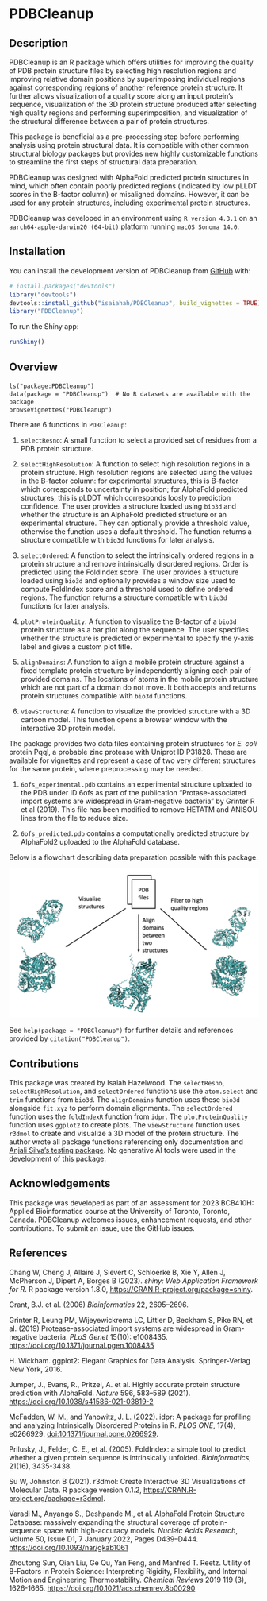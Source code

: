 
# PDBCleanup

## Description

PDBCleanup is an R package which offers utilities for improving the
quality of PDB protein structure files by selecting high resolution
regions and improving relative domain positions by superimposing
individual regions against corresponding regions of another reference
protein structure. It further allows visualization of a quality score
along an input protein’s sequence, visualization of the 3D protein
structure produced after selecting high quality regions and performing
superimposition, and visualization of the structural difference between
a pair of protein structures.

This package is beneficial as a pre-processing step before performing
analysis using protein structural data. It is compatible with other
common structural biology packages but provides new highly customizable
functions to streamline the first steps of structural data preparation.

PDBCleanup was designed with AlphaFold predicted protein structures in
mind, which often contain poorly predicted regions (indicated by low
pLLDT scores in the B-factor column) or misaligned domains. However, it
can be used for any protein structures, including experimental protein
structures.

PDBCleanup was developed in an environment using `R version 4.3.1` on an
`aarch64-apple-darwin20 (64-bit)` platform running `macOS Sonoma 14.0`.

## Installation

You can install the development version of PDBCleanup from
[GitHub](https://github.com/) with:

``` r
# install.packages("devtools")
library("devtools")
devtools::install_github("isaiahah/PDBCleanup", build_vignettes = TRUE)
library("PDBCleanup")
```

To run the Shiny app:

``` r
runShiny()
```

## Overview

    ls("package:PDBCleanup")
    data(package = "PDBCleanup")  # No R datasets are available with the package
    browseVignettes("PDBCleanup")

There are 6 functions in `PDBCleanup`:

1.  `selectResno`: A small function to select a provided set of residues
    from a PDB protein structure.

2.  `selectHighResolution`: A function to select high resolution regions
    in a protein structure. High resolution regions are selected using
    the values in the B-factor column: for experimental structures, this
    is B-factor which corresponds to uncertainty in position; for
    AlphaFold predicted structures, this is pLDDT which corresponds
    loosly to prediction confidence. The user provides a structure
    loaded using `bio3d` and whether the structure is an AlphaFold
    predicted structure or an experimental structure. They can
    optionally provide a threshold value, otherwise the function uses a
    default threshold. The function returns a structure compatible with
    `bio3d` functions for later analysis.

3.  `selectOrdered`: A function to select the intrinsically ordered
    regions in a protein structure and remove intrinsically disordered
    regions. Order is predicted using the FoldIndex score. The user
    provides a structure loaded using `bio3d` and optionally provides a
    window size used to compute FoldIndex score and a threshold used to
    define ordered regions. The function returns a structure compatible
    with `bio3d` functions for later analysis.

4.  `plotProteinQuality`: A function to visualize the B-factor of a
    `bio3d` protein structure as a bar plot along the sequence. The user
    specifies whether the structure is predicted or experimental to
    specify the y-axis label and gives a custom plot title.

5.  `alignDomains`: A function to align a mobile protein structure
    against a fixed template protein structure by independently aligning
    each pair of provided domains. The locations of atoms in the mobile
    protein structure which are not part of a domain do not move. It
    both accepts and returns protein structures compatible with `bio3d`
    functions.

6.  `viewStructure`: A function to visualize the provided structure with
    a 3D cartoon model. This function opens a browser window with the
    interactive 3D protein model.

The package provides two data files containing protein structures for
*E. coli* protein Pqql, a probable zinc protease with Uniprot ID P31828.
These are available for vignettes and represent a case of two very
different structures for the same protein, where preprocessing may be
needed.

1.  `6ofs_experimental.pdb` contains an experimental structure uploaded
    to the PDB under ID 6ofs as part of the publication
    “Protase-associated import systems are widespread in Gram-negative
    bacteria” by Grinter R et al (2019). This file has been modified to
    remove HETATM and ANISOU lines from the file to reduce size.

2.  `6ofs_predicted.pdb` contains a computationally predicted structure
    by AlphaFold2 uploaded to the AlphaFold database.

Below is a flowchart describing data preparation possible with this
package.

![](./inst/extdata/USAGES.png)

See `help(package = "PDBCleanup")` for further details and references
provided by `citation("PDBCleanup")`.

## Contributions

This package was created by Isaiah Hazelwood. The `selectResno`,
`selectHighResolution`, and `selectOrdered` functions use the
`atom.select` and `trim` functions from `bio3d`. The `alignDomains`
function uses these `bio3d` alongside `fit.xyz` to perform domain
alignments. The `selectOrdered` function uses the `foldIndexR` function
from `idpr`. The `plotProteinQuality` function uses `ggplot2` to create
plots. The `viewStructure` function uses `r3dmol` to create and
visualize a 3D model of the protein structure. The author wrote all
package functions referencing only documentation and [Anjali Silva’s
testing
package](https://github.com/anjalisilva/TestingPackage/tree/master). No
generative AI tools were used in the development of this package.

## Acknowledgements

This package was developed as part of an assessment for 2023 BCB410H:
Applied Bioinformatics course at the University of Toronto, Toronto,
Canada. PDBCleanup welcomes issues, enhancement requests, and other
contributions. To submit an issue, use the GitHub issues.

## References

Chang W, Cheng J, Allaire J, Sievert C, Schloerke B, Xie Y, Allen J,
McPherson J, Dipert A, Borges B (2023). *shiny: Web Application
Framework for R*. R package version 1.8.0,
<https://CRAN.R-project.org/package=shiny>.

Grant, B.J. et al. (2006) *Bioinformatics* 22, 2695–2696.

Grinter R, Leung PM, Wijeyewickrema LC, Littler D, Beckham S, Pike RN,
et al. (2019) Protease-associated import systems are widespread in
Gram-negative bacteria. *PLoS Genet* 15(10): e1008435.
<https://doi.org/10.1371/journal.pgen.1008435>

H. Wickham. ggplot2: Elegant Graphics for Data Analysis. Springer-Verlag
New York, 2016.

Jumper, J., Evans, R., Pritzel, A. et al. Highly accurate protein
structure prediction with AlphaFold. *Nature* 596, 583–589 (2021).
<https://doi.org/10.1038/s41586-021-03819-2>

McFadden, W. M., and Yanowitz, J. L. (2022). idpr: A package for
profiling and analyzing Intrinsically Disordered Proteins in R. *PLOS
ONE*, 17(4), e0266929. <doi:10.1371/journal.pone.0266929>.

Prilusky, J., Felder, C. E., et al. (2005). FoldIndex: a simple tool to
predict whether a given protein sequence is intrinsically unfolded.
*Bioinformatics*, 21(16), 3435-3438.

Su W, Johnston B (2021). r3dmol: Create Interactive 3D Visualizations of
Molecular Data. R package version 0.1.2,
<https://CRAN.R-project.org/package=r3dmol>.

Varadi M., Anyango S., Deshpande M., et al. AlphaFold Protein Structure
Database: massively expanding the structural coverage of
protein-sequence space with high-accuracy models. *Nucleic Acids
Research*, Volume 50, Issue D1, 7 January 2022, Pages D439–D444.
<https://doi.org/10.1093/nar/gkab1061>

Zhoutong Sun, Qian Liu, Ge Qu, Yan Feng, and Manfred T. Reetz. Utility
of B-Factors in Protein Science: Interpreting Rigidity, Flexibility, and
Internal Motion and Engineering Thermostability. *Chemical Reviews* 2019
119 (3), 1626-1665. <https://doi.org/10.1021/acs.chemrev.8b00290>
